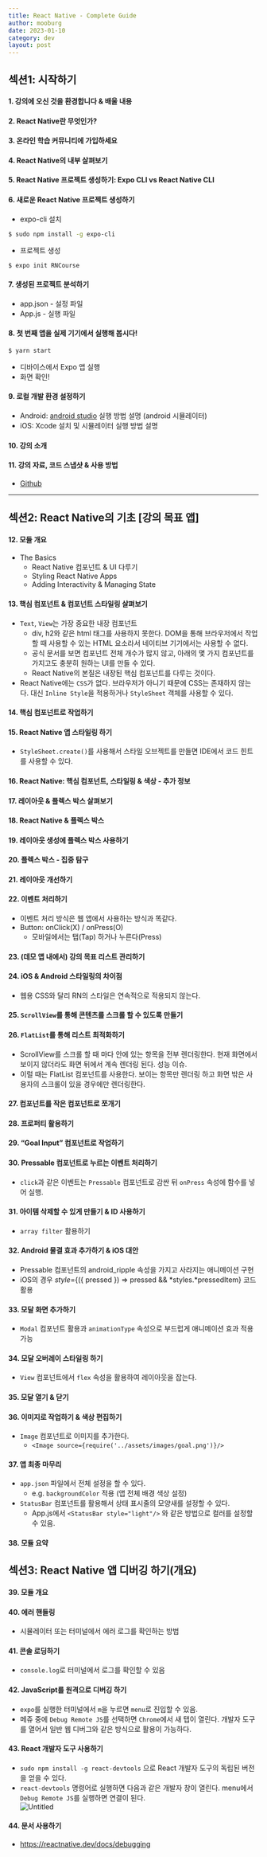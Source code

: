 ```yaml
---
title: React Native - Complete Guide
author: mooburg
date: 2023-01-10
category: dev
layout: post
---
```


## 섹션1: 시작하기
#### 1. 강의에 오신 것을 환경합니다 & 배울 내용
#### 2. React Native란 무엇인가?
#### 3. 온라인 학습 커뮤니티에 가입하세요
#### 4. React Native의 내부 살펴보기
#### 5. React Native 프로젝트 생성하기: Expo CLI vs React Native CLI
#### 6. 새로운 React Native 프로젝트 생성하기
- expo-cli 설치
```bash
$ sudo npm install -g expo-cli
```
- 프로젝트 생성
```bash
$ expo init RNCourse
```  

#### 7. 생성된 프로젝트 분석하기
- app.json - 설정 파일
- App.js - 실행 파일

#### 8. 첫 번째 앱을 실제 기기에서 실행해 봅시다!
```bash
$ yarn start
```
- 디바이스에서 Expo 앱 실행
- 화면 확인!

#### 9. 로컬 개발 환경 설정하기
- Android: [android studio](https://developer.android.com/studio?gclid=Cj0KCQiA1ZGcBhCoARIsAGQ0kkqH8-f8wus-g0ifm-Pgvv37pQnv4VQX25AhEGuNlayKq1_Q3nU2MfIaAlMkEALw_wcB&gclsrc=aw.ds) 실행 방법 설명 (android 시뮬레이터)
- iOS: Xcode 설치 및 시뮬레이터 실행 방법 설명

#### 10. 강의 소개
#### 11. 강의 자료, 코드 스냅샷 & 사용 방법
- [Github](https://github.com/academind/react-native-practical-guide-code)

---  
## 섹션2: React Native의 기초 [강의 목표 앱]
#### 12. 모듈 개요
- The Basics
  - React Native 컴포넌트 & UI 다루기
  - Styling React Native Apps
  - Adding Interactivity & Managing State

#### 13. 핵심 컴포넌트 & 컴포넌트 스타일링 살펴보기
- `Text`, `View`는 가장 중요한 내장 컴포넌트
  - div, h2와 같은 html 태그를 사용하지 못한다. DOM을 통해 브라우저에서 작업할 때 사용할 수 있는 HTML 요소라서 네이티브 기기에서는 사용할 수 없다.
  - 공식 문서를 보면 컴포넌트 전체 개수가 많지 않고, 아래의 몇 가지 컴포넌트를 가지고도 충분히 원하는 UI를 만들 수 있다.
  - React Native의 본질은 내장된 핵심 컴포넌트를 다루는 것이다.
- React Native에는 `CSS`가 없다. 브라우저가 아니기 때문에 CSS는 존재하지 않는다. 대신 `Inline Style`을 적용하거나 `StyleSheet` 객체를 사용할 수 있다.

#### 14. 핵심 컴포넌트로 작업하기
#### 15. React Native 앱 스타일링 하기
- `StyleSheet.create()`를 사용해서 스타일 오브젝트를 만들면 IDE에서 코드 힌트를 사용할 수 있다.

#### 16. React Native: 핵심 컴포넌트, 스타일링 & 색상 - 추가 정보
#### 17. 레이아웃 & 플렉스 박스 살펴보기
#### 18. React Native & 플렉스 박스
#### 19. 레이아웃 생성에 플렉스 박스 사용하기
#### 20. 플렉스 박스 - 집중 탐구
#### 21. 레이아웃 개선하기
#### 22. 이벤트 처리하기
- 이벤트 처리 방식은 웹 앱에서 사용하는 방식과 똑같다.
- Button: onClick(X) / onPress(O)
  - 모바일에서는 탭(Tap) 하거나 누른다(Press)  

#### 23. (데모 앱 내에서) 강의 목표 리스트 관리하기  
#### 24. iOS & Android 스타일링의 차이점  
- 웹용 CSS와 달리 RN의 스타일은 연속적으로 적용되지 않는다.  

#### 25. `ScrollView`를 통해 콘텐츠를 스크롤 할 수 있도록 만들기  
#### 26. `FlatList`를 통해 리스트 최적화하기  
- ScrollView를 스크롤 할 때 마다 안에 있는 항목을 전부 렌더링한다. 현재 화면에서 보이지 않더라도 화면 뒤에서 계속 렌더링 된다. 성능 이슈.  
- 이럴 때는 FlatList 컴포넌트를 사용한다. 보이는 항목만 렌더링 하고 화면 밖은 사용자의 스크롤이 있을 경우에만 렌더링한다.  

#### 27. 컴포넌트를 작은 컴포넌트로 쪼개기  
#### 28. 프로퍼티 활용하기  
#### 29. “Goal Input” 컴포넌트로 작업하기  
#### 30. Pressable 컴포넌트로 누르는 이벤트 처리하기  
- `click`과 같은 이벤트는 `Pressable` 컴포넌트로 감싼 뒤 `onPress` 속성에 함수를 넣어 실행.  

#### 31. 아이템 삭제할 수 있게 만들기 & ID 사용하기
- `array filter` 활용하기  

#### 32. Android 물결 효과 추가하기 & iOS 대안
- Pressable 컴포넌트의 android_ripple 속성을 가지고 사라지는 애니메이션 구현  
- iOS의 경우 *style*={({ pressed }) => pressed && *styles.*pressedItem} 코드 활용  

#### 33. 모달 화면 추가하기
- `Modal` 컴포넌트 활용과 `animationType` 속성으로 부드럽게 애니메이션 효과 적용 가능  

#### 34. 모달 오버레이 스타일링 하기
- `View` 컴포넌트에서 `flex` 속성을 활용하여 레이아웃을 잡는다.  

#### 35. 모달 열기 & 닫기
#### 36. 이미지로 작업하기 & 색상 편집하기
- `Image` 컴포넌트로 이미지를 추가한다.
  - `<Image source={require('../assets/images/goal.png')}/>`    

#### 37. 앱 최종 마무리
- `app.json` 파일에서 전체 설정을 할 수 있다.
  - e.g. `backgroundColor` 적용 (앱 전체 배경 색상 설정)
- `StatusBar` 컴포넌트를 활용해서 상태 표시줄의 모양새를 설정할 수 있다.
  - App.js에서 `<StatusBar style="light"/>` 와 같은 방법으로 컬러를 설정할 수 있음.  

#### 38. 모듈 요약
## 섹션3: React Native 앱 디버깅 하기(개요)
#### 39. 모듈 개요
#### 40. 에러 핸들링
- 시뮬레이터 또는 터미널에서 에러 로그를 확인하는 방법  

#### 41. 콘솔 로딩하기
- `console.log`로 터미널에서 로그를 확인할 수 있음

#### 42. JavaScript를 원격으로 디버깅 하기
- `expo`를 실행한 터미널에서 `m`을 누르면 `menu`로 진입할 수 있음.
- 메쥬 중에 `Debug Remote JS`를 선택하면 `Chrome`에서 새 탭이 열린다. 개발자 도구를 열어서 일반 웹 디버그와 같은 방식으로 활용이 가능하다. 

#### 43. React 개발자 도구 사용하기
- `sudo npm install -g react-devtools` 으로 React 개발자 도구의 독립된 버전을 얻을 수 있다.  
- `react-devtools` 명령어로 실행하면 다음과 같은 개발자 창이 열린다. menu에서 `Debug Remote JS`를 실행하면 연결이 된다.  
![Untitled](https://s3.us-west-2.amazonaws.com/secure.notion-static.com/6c7dfd26-91ec-40cd-9621-cb4768334d30/Untitled.png?X-Amz-Algorithm=AWS4-HMAC-SHA256&X-Amz-Content-Sha256=UNSIGNED-PAYLOAD&X-Amz-Credential=AKIAT73L2G45EIPT3X45%2F20230131%2Fus-west-2%2Fs3%2Faws4_request&X-Amz-Date=20230131T063720Z&X-Amz-Expires=86400&X-Amz-Signature=4254c0ddc2999d4bf91bcafdece13724bcad110b8a9140c970cfaae20e6b67e2&X-Amz-SignedHeaders=host&response-content-disposition=filename%3D%22Untitled.png%22&x-id=GetObject)  

#### 44. 문서 사용하기
- https://reactnative.dev/docs/debugging  

